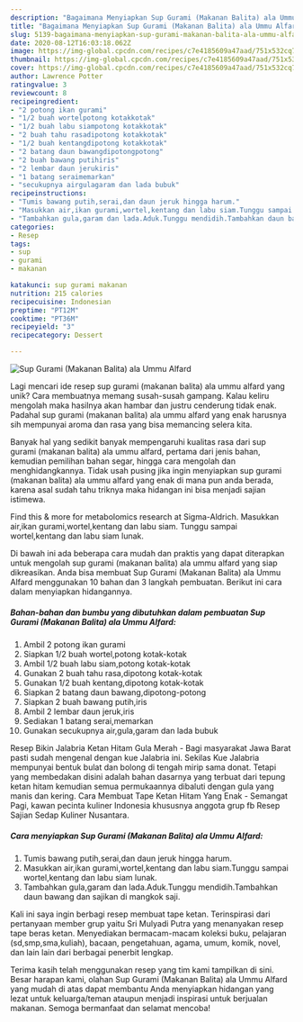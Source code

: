 ```yaml
---
description: "Bagaimana Menyiapkan Sup Gurami (Makanan Balita) ala Ummu Alfard yang Sempurna"
title: "Bagaimana Menyiapkan Sup Gurami (Makanan Balita) ala Ummu Alfard yang Sempurna"
slug: 5139-bagaimana-menyiapkan-sup-gurami-makanan-balita-ala-ummu-alfard-yang-sempurna
date: 2020-08-12T16:03:18.062Z
image: https://img-global.cpcdn.com/recipes/c7e4185609a47aad/751x532cq70/sup-gurami-makanan-balita-ala-ummu-alfard-foto-resep-utama.jpg
thumbnail: https://img-global.cpcdn.com/recipes/c7e4185609a47aad/751x532cq70/sup-gurami-makanan-balita-ala-ummu-alfard-foto-resep-utama.jpg
cover: https://img-global.cpcdn.com/recipes/c7e4185609a47aad/751x532cq70/sup-gurami-makanan-balita-ala-ummu-alfard-foto-resep-utama.jpg
author: Lawrence Potter
ratingvalue: 3
reviewcount: 8
recipeingredient:
- "2 potong ikan gurami"
- "1/2 buah wortelpotong kotakkotak"
- "1/2 buah labu siampotong kotakkotak"
- "2 buah tahu rasadipotong kotakkotak"
- "1/2 buah kentangdipotong kotakkotak"
- "2 batang daun bawangdipotongpotong"
- "2 buah bawang putihiris"
- "2 lembar daun jerukiris"
- "1 batang seraimemarkan"
- "secukupnya airgulagaram dan lada bubuk"
recipeinstructions:
- "Tumis bawang putih,serai,dan daun jeruk hingga harum."
- "Masukkan air,ikan gurami,wortel,kentang dan labu siam.Tunggu sampai wortel,kentang dan labu siam lunak."
- "Tambahkan gula,garam dan lada.Aduk.Tunggu mendidih.Tambahkan daun bawang dan sajikan di mangkok saji."
categories:
- Resep
tags:
- sup
- gurami
- makanan

katakunci: sup gurami makanan 
nutrition: 215 calories
recipecuisine: Indonesian
preptime: "PT12M"
cooktime: "PT36M"
recipeyield: "3"
recipecategory: Dessert

---
```



![Sup Gurami (Makanan Balita) ala Ummu Alfard](https://img-global.cpcdn.com/recipes/c7e4185609a47aad/751x532cq70/sup-gurami-makanan-balita-ala-ummu-alfard-foto-resep-utama.jpg)

Lagi mencari ide resep sup gurami (makanan balita) ala ummu alfard yang unik? Cara membuatnya memang susah-susah gampang. Kalau keliru mengolah maka hasilnya akan hambar dan justru cenderung tidak enak. Padahal sup gurami (makanan balita) ala ummu alfard yang enak harusnya sih mempunyai aroma dan rasa yang bisa memancing selera kita.

Banyak hal yang sedikit banyak mempengaruhi kualitas rasa dari sup gurami (makanan balita) ala ummu alfard, pertama dari jenis bahan, kemudian pemilihan bahan segar, hingga cara mengolah dan menghidangkannya. Tidak usah pusing jika ingin menyiapkan sup gurami (makanan balita) ala ummu alfard yang enak di mana pun anda berada, karena asal sudah tahu triknya maka hidangan ini bisa menjadi sajian istimewa.

Find this &amp; more for metabolomics research at Sigma-Aldrich. Masukkan air,ikan gurami,wortel,kentang dan labu siam. Tunggu sampai wortel,kentang dan labu siam lunak.


Di bawah ini ada beberapa cara mudah dan praktis yang dapat diterapkan untuk mengolah sup gurami (makanan balita) ala ummu alfard yang siap dikreasikan. Anda bisa membuat Sup Gurami (Makanan Balita) ala Ummu Alfard menggunakan 10 bahan dan 3 langkah pembuatan. Berikut ini cara dalam menyiapkan hidangannya.

<!--inarticleads1-->

##### Bahan-bahan dan bumbu yang dibutuhkan dalam pembuatan Sup Gurami (Makanan Balita) ala Ummu Alfard:

1. Ambil 2 potong ikan gurami
1. Siapkan 1/2 buah wortel,potong kotak-kotak
1. Ambil 1/2 buah labu siam,potong kotak-kotak
1. Gunakan 2 buah tahu rasa,dipotong kotak-kotak
1. Gunakan 1/2 buah kentang,dipotong kotak-kotak
1. Siapkan 2 batang daun bawang,dipotong-potong
1. Siapkan 2 buah bawang putih,iris
1. Ambil 2 lembar daun jeruk,iris
1. Sediakan 1 batang serai,memarkan
1. Gunakan secukupnya air,gula,garam dan lada bubuk


Resep Bikin Jalabria Ketan Hitam Gula Merah - Bagi masyarakat Jawa Barat pasti sudah mengenal dengan kue Jalabria ini. Sekilas Kue Jalabria mempunyai bentuk bulat dan bolong di tengah mirip sama donat. Tetapi yang membedakan disini adalah bahan dasarnya yang terbuat dari tepung ketan hitam kemudian semua permukaannya dibaluti dengan gula yang manis dan kering. Cara Membuat Tape Ketan Hitam Yang Enak - Semangat Pagi, kawan pecinta kuliner Indonesia khususnya anggota grup fb Resep Sajian Sedap Kuliner Nusantara. 

<!--inarticleads2-->

##### Cara menyiapkan Sup Gurami (Makanan Balita) ala Ummu Alfard:

1. Tumis bawang putih,serai,dan daun jeruk hingga harum.
1. Masukkan air,ikan gurami,wortel,kentang dan labu siam.Tunggu sampai wortel,kentang dan labu siam lunak.
1. Tambahkan gula,garam dan lada.Aduk.Tunggu mendidih.Tambahkan daun bawang dan sajikan di mangkok saji.


Kali ini saya ingin berbagi resep membuat tape ketan. Terinspirasi dari pertanyaan member grup yaitu Sri Mulyadi Putra yang menanyakan resep tape beras ketan. Menyediakan bermacam-macam koleksi buku, pelajaran (sd,smp,sma,kuliah), bacaan, pengetahuan, agama, umum, komik, novel, dan lain lain dari berbagai penerbit lengkap. 

Terima kasih telah menggunakan resep yang tim kami tampilkan di sini. Besar harapan kami, olahan Sup Gurami (Makanan Balita) ala Ummu Alfard yang mudah di atas dapat membantu Anda menyiapkan hidangan yang lezat untuk keluarga/teman ataupun menjadi inspirasi untuk berjualan makanan. Semoga bermanfaat dan selamat mencoba!
